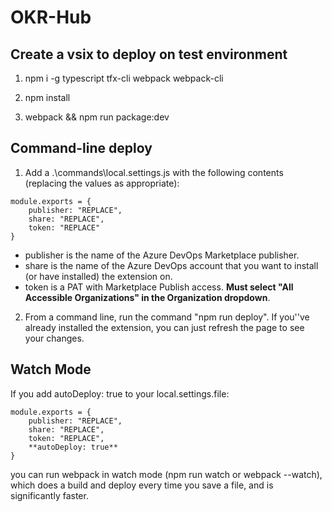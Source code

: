 # OKR-Hub

## Create a vsix to deploy on test environment
1. npm i -g typescript tfx-cli webpack webpack-cli

2. npm install

3. webpack && npm run package:dev 

## Command-line deploy

1. Add a .\commands\local.settings.js with the following contents (replacing the values as appropriate):

```
module.exports = {
    publisher: "REPLACE",
    share: "REPLACE",
    token: "REPLACE"
}
```

- publisher is the name of the Azure DevOps Marketplace publisher.
- share is the name of the Azure DevOps account that you want to install (or have installed) the extension on.
- token is a PAT with Marketplace Publish access. **Must select "All Accessible Organizations" in the Organization dropdown**.

2. From a command line, run the command "npm run deploy". If you''ve already installed the extension, you can just refresh the page to see your changes.

## Watch Mode

If you add autoDeploy: true to your local.settings.file:

```
module.exports = {
    publisher: "REPLACE",
    share: "REPLACE",
    token: "REPLACE",
    **autoDeploy: true**
}
```

you can run webpack in watch mode (npm run watch or webpack --watch), which does a build and deploy every time you save a file, and is significantly faster.
